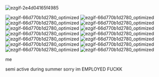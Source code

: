 


![ezgif-2e4d04165f4985](https://github.com/user-attachments/assets/b4d79991-2556-4b12-832a-2e39a434e999) 




![ezgif-66d770b1d2780_optimized](https://github.com/user-attachments/assets/3e5f7bc1-4fd7-4422-bee8-f52d895b9480)
![ezgif-66d770b1d2780_optimized](https://github.com/user-attachments/assets/0a886e89-7cee-43bf-b982-c1c89ddc1993)
![ezgif-66d770b1d2780_optimized](https://github.com/user-attachments/assets/2611115a-a07c-4d50-aed4-4cbb923747e5)
![ezgif-66d770b1d2780_optimized](https://github.com/user-attachments/assets/0eb02649-c4b4-4769-91c3-696ea3c2f680)
![ezgif-66d770b1d2780_optimized](https://github.com/user-attachments/assets/d3c30dfa-34da-40fc-84d0-a43cafaca818)
![ezgif-66d770b1d2780_optimized](https://github.com/user-attachments/assets/13f013f0-1e65-4859-8f00-2c3cbfcde61e)
![ezgif-66d770b1d2780_optimized](https://github.com/user-attachments/assets/23030d63-7562-48ef-87ec-8a45d92da6cf)
![ezgif-66d770b1d2780_optimized](https://github.com/user-attachments/assets/4d0f1fb6-22ec-4d2f-93a4-ffbe518a5a49)
![ezgif-66d770b1d2780_optimized](https://github.com/user-attachments/assets/fb3a78b2-a1be-4ae9-a381-10602a0d989c)
![ezgif-66d770b1d2780_optimized](https://github.com/user-attachments/assets/732815ea-7d5b-4318-861b-ad5829561c0e)
![ezgif-66d770b1d2780_optimized](https://github.com/user-attachments/assets/c13b5979-615d-4186-890b-065c1856e815)
![ezgif-66d770b1d2780_optimized](https://github.com/user-attachments/assets/c13b5979-615d-4186-890b-065c1856e815)
![ezgif-66d770b1d2780_optimized](https://github.com/user-attachments/assets/c13b5979-615d-4186-890b-065c1856e815)
![ezgif-66d770b1d2780_optimized](https://github.com/user-attachments/assets/c13b5979-615d-4186-890b-065c1856e815)





me

semi active during summer sorry im EMPLOYED FUCKK












